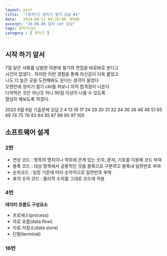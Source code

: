 ```yaml
---
layout: post
title:  "[정처기] 정처기 필기 오답 #1"
date:   2024-08-11 00:20:00 -0500
excerpt: "20.06.06 일지 cbt 오답"
tags: 정처기cbt
category : [ 정처기 ]
---
```


## 시작 하기 앞서

7월 달은 서류를 남발한 덕분에 필기와 면접을 바로바로 본다고  
시간이 없었다.. 하지만 이런 경험을 통해 자신감이 더욱 붙었고  
나도 더 높은 곳을 도전해봐도 된다는 생각이 들었다  
오랜만에 정처기 필기 cbt를 쳐보니 아직 합격점이 나온다  
다까먹은 것은 아닌듯 하니 90점 이상이 나올 수 있도록  
열심히 해보도록 하겠다.  

2020 6월 6일 기출문제 오답
2 4 13 16 17 24 29 30 31 32 34 36 38 46 48 51 65 69 74 75 76 83 84 85 87 89 90 97 100

## 소프트웨어 설계

### 2번

+ 연상 코드 : 항목의 명치이나 약호에 관계 있는 숫자, 문자, 기호를 이용해 코드 부여
+ 블록 코드 : 대상 항목에서 공통적인 것을 블록으로 구분하고 블록내 일련번호 부여
+ 순차코드 : 일정 기준에 따라 순차적으로 일련번호 부여
+ 표의 숫자 코드 : 물리적 수치를 그대로 코드에 적용

### 4번

**데이터 흐름도 구성요소**  
+ 프로세스(process)
+ 자료 흐름(data flow)
+ 자료 저장소(data store)
+ 단말(terminal)

### 16번

